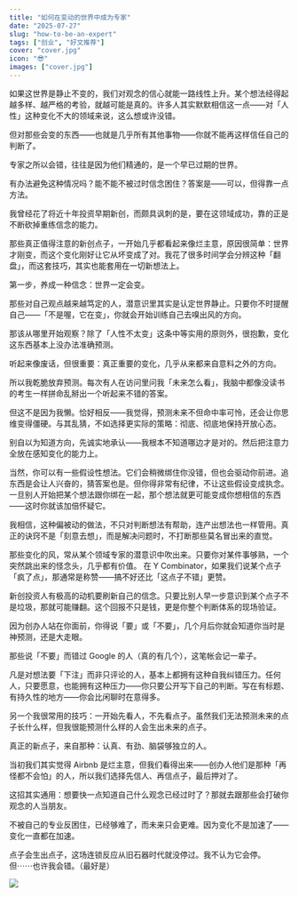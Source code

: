 ```yaml
---
title: "如何在变动的世界中成为专家"
date: "2025-07-27"
slug: "how-to-be-an-expert"
tags: ["创业", "好文推荐"]
cover: "cover.jpg"
icon: "😎"
images: ["cover.jpg"]
---
```

如果这世界是静止不变的，我们对观念的信心就能一路线性上升。某个想法经得起越多样、越严格的考验，就越可能是真的。许多人其实默默相信这一点——对「人性」这种变化不大的领域来说，这么想或许没错。



但对那些会变的东西——也就是几乎所有其他事物——你就不能再这样信任自己的判断了。



专家之所以会错，往往是因为他们精通的，是一个早已过期的世界。



有办法避免这种情况吗？能不能不被过时信念困住？答案是——可以，但得靠一点方法。



我曾经花了将近十年投资早期新创，而颇具讽刺的是，要在这领域成功，靠的正是不断砍掉重练信念的能力。



那些真正值得注意的新创点子，一开始几乎都看起来像烂主意，原因很简单：世界才刚变，而这个变化刚好让它从坏变成了对。我花了很多时间学会分辨这种「翻盘」，而这套技巧，其实也能套用在一切新想法上。



第一步，养成一种信念：世界一定会变。



那些对自己观点越来越笃定的人，潜意识里其实是认定世界静止。只要你不时提醒自己——「不是喔，它在变」，你就会开始训练自己去嗅出风的方向。



那该从哪里开始观察？除了「人性不太变」这条中等实用的原则外，很抱歉，变化这东西基本上没办法准确预测。



听起来像废话，但很重要：真正重要的变化，几乎从来都来自意料之外的方向。



所以我乾脆放弃预测。每次有人在访问里问我「未来怎么看」，我脑中都像没读书的考生一样拼命乱掰出一个听起来不错的答案。



但这不是因为我懒。恰好相反——我觉得，预测未来不但命中率可怜，还会让你思维变得僵硬。与其乱猜，不如选择更实际的策略：彻底、彻底地保持开放心态。



别自以为知道方向，先诚实地承认——我根本不知道哪边才是对的。然后把注意力全放在感知变化的能力上。



当然，你可以有一些假设性想法。它们会稍微绑住你没错，但也会驱动你前进。追东西是会让人兴奋的，猜答案也是。但你得非常有纪律，不让这些假设变成执念。
一旦别人开始把某个想法跟你绑在一起，那个想法就更可能变成你想相信的东西——这时你就该加倍怀疑它。



我相信，这种偏被动的做法，不只对判断想法有帮助，连产出想法也一样管用。真正的诀窍不是「刻意去想」，而是解决问题时，不打断那些莫名冒出来的直觉。



那些变化的风，常从某个领域专家的潜意识中吹出来。只要你对某件事够熟，一个突然跳出来的怪念头，几乎都有价值。
在 Y Combinator，如果我们说某个点子「疯了点」，那通常是称赞——搞不好还比「这点子不错」更赞。



新创投资人有极高的动机要刷新自己的信念。只要比别人早一步意识到某个点子不是垃圾，那就可能赚翻。这个回报不只是钱，更是你整个判断体系的现场验证。



因为创办人站在你面前，你得说「要」或「不要」，几个月后你就会知道你当时是神预测，还是大走眼。



那些说「不要」而错过 Google 的人（真的有几个），这笔帐会记一辈子。



凡是对想法要「下注」而非只评论的人，基本上都拥有这种自我纠错压力。任何人，只要愿意，也能拥有这种压力——你只要公开写下自己的判断。写在有标题、有持久性的地方——你会比闲聊时在意得多。



另一个我很常用的技巧：一开始先看人，不先看点子。虽然我们无法预测未来的点子长什么样，但我很能预测什么样的人会生出未来的点子。



真正的新点子，来自那种：认真、有劲、脑袋够独立的人。



当初我们其实觉得 Airbnb 是烂主意，但我们看得出来——创办人他们是那种「再怪都不会怕」的人，所以我们选择先信人、再信点子，最后押对了。



这招其实通用：想要快一点知道自己什么观念已经过时了？那就去跟那些会打破你观念的人当朋友。



不被自己的专业反困住，已经够难了，而未来只会更难。因为变化不是加速了——变化一直都在加速。



点子会生出点子，这场连锁反应从旧石器时代就没停过。我不认为它会停。
但⋯⋯也许我会错。（最好是）




![](https://prod-files-secure.s3.us-west-2.amazonaws.com/112d0858-5090-4d34-a606-b75eb8d65fd2/46476355-9cf3-4e99-9b7a-3531bc426380/1000202064.png?X-Amz-Algorithm=AWS4-HMAC-SHA256&X-Amz-Content-Sha256=UNSIGNED-PAYLOAD&X-Amz-Credential=ASIAZI2LB4665KOISIAV%2F20250731%2Fus-west-2%2Fs3%2Faws4_request&X-Amz-Date=20250731T114659Z&X-Amz-Expires=3600&X-Amz-Security-Token=IQoJb3JpZ2luX2VjEKz%2F%2F%2F%2F%2F%2F%2F%2F%2F%2FwEaCXVzLXdlc3QtMiJIMEYCIQCY97Cbg6o0el6hqxYLH8%2FLwuBSTEBSlanYv0n8P4q9zQIhAO1lOvG%2FOQa6vl1F8ZSzOrOYtKA3coZiQGMwy30HIts%2FKogECNX%2F%2F%2F%2F%2F%2F%2F%2F%2F%2FwEQABoMNjM3NDIzMTgzODA1Igz4CZrriwiaboXt6%2Bcq3AMa4GzDD20emBcMOJJTVv2ol494vQu%2BP%2FHpd28CUaCQg%2BoUyBMhsWpeGNpFliUtvD01rowwxu60K25n7xrflpy861TCW%2FbV44xOuALE6W5bPNretC1knut4tR%2BdVqmnWNHY6M1rnbFo9giEZKMzZOK4xSAFx%2FazEckgLFdnOOw28cx6tXZjJSDNYO7PI9lOEXbb8oUBcWHNrozr6y1pIENXOq23nHFVw4wxLUP8s0tbRGNaDPv9t20XtUWV3JSeapmj%2FnNDKosdHW0x2UuEFyZCCldpF02fKSLMHMvCQOmgZvbQrsIcfjp%2BUppVQKKUL%2BbSnw9qKPLDcj%2FccUcVHb%2BF1my%2FvgzwMZ7ZTy4p9ezS6CygJPFi7YGbqwCWgZFHMRL6BXb%2BNHjzGA%2FGITcdYaMVMsjqmoXIJI5xbG%2B6pC9sJyQZocfx1nmdSanNESUdi1qg7RYQ9WZA3JRea1l9sVxEo6ZpfEHSSwdRkfCWUPATbKWp5r9pZXd43mA4IsVl53xWAqc0iYy3CRz%2BkFmU2i%2FUPtOimmYLQYvES4Lm1DbbBByaWIxpeohhr6RblvaN%2B4UMMUcsqtPmkDhqiAF62HOSG1uCvnrzIn%2FfyQ%2FlOd0VCwRQVRVFg0ViU02OMjDnqa3EBjqkAaUB8oK7I19mTeg3%2ByqEqOXY0txKeowixy0GwcvxrpPlR4Dlm7qXUWU1k0VqLs8wmJi4hFE4y1rGGVIdrCKLNdxdyGcmigzSNe%2F30nG9I2yBoLZ8ZXgNxXtvzlCeawILpxP9gbzUV3umpTTPjHHistCN1xihbnnrLcv7nxSvpUjfP2KHDMotZPFamHzTNSXITrUwD8N%2Bs2dH98LVX8Y%2FPmjK9MT1&X-Amz-Signature=e38c0fed1b1d605e4b3ad73b6aaecec4b296cbd14d54465f442a5cb10dee28f3&X-Amz-SignedHeaders=host&x-amz-checksum-mode=ENABLED&x-id=GetObject)

